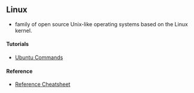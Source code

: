 ## Linux

- family of open source Unix-like operating systems based on the Linux kernel.
  
#### Tutorials
- [Ubuntu Commands](ubuntu.md)

#### Reference

- [Reference Cheatsheet](#)

